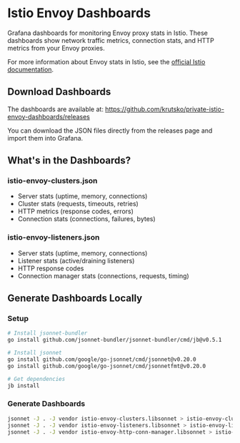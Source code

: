 # Istio Envoy Dashboards

Grafana dashboards for monitoring Envoy proxy stats in Istio. These dashboards show network traffic metrics, connection stats, and HTTP metrics from your Envoy proxies.

For more information about Envoy stats in Istio, see the [official Istio documentation](https://istio.io/latest/docs/ops/configuration/telemetry/envoy-stats/).

## Download Dashboards

The dashboards are available at: https://github.com/krutsko/private-istio-envoy-dashboards/releases

You can download the JSON files directly from the releases page and import them into Grafana.

## What's in the Dashboards?

### istio-envoy-clusters.json
- Server stats (uptime, memory, connections)
- Cluster stats (requests, timeouts, retries)
- HTTP metrics (response codes, errors)
- Connection stats (connections, failures, bytes)

### istio-envoy-listeners.json
- Server stats (uptime, memory, connections)
- Listener stats (active/draining listeners)
- HTTP response codes
- Connection manager stats (connections, requests, timing)

## Generate Dashboards Locally

### Setup

```bash
# Install jsonnet-bundler
go install github.com/jsonnet-bundler/jsonnet-bundler/cmd/jb@v0.5.1

# Install jsonnet
go install github.com/google/go-jsonnet/cmd/jsonnet@v0.20.0
go install github.com/google/go-jsonnet/cmd/jsonnetfmt@v0.20.0

# Get dependencies
jb install
```

### Generate Dashboards

```bash
jsonnet -J . -J vendor istio-envoy-clusters.libsonnet > istio-envoy-clusters.json
jsonnet -J . -J vendor istio-envoy-listeners.libsonnet > istio-envoy-listeners.json
jsonnet -J . -J vendor istio-envoy-http-conn-manager.libsonnet > istio-envoy-http-conn-manager.json
```
